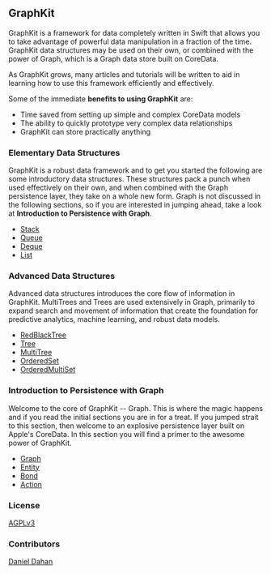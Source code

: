 ## GraphKit

GraphKit is a framework for data completely written in Swift that allows you to take advantage of powerful data manipulation in a fraction of the time. GraphKit data structures may be used on their own, or combined with the power of Graph, which is a Graph data store built on CoreData. 

As GraphKit grows, many articles and tutorials will be written to aid in learning how to use this framework efficiently and effectively. 

Some of the immediate **benefits to using GraphKit** are: 

* Time saved from setting up simple and complex CoreData models
* The ability to quickly prototype very complex data relationships
* GraphKit can store practically anything

### Elementary Data Structures

GraphKit is a robust data framework and to get you started the following are some introductory data structures. These structures pack a punch when used effectively on their own, and when combined with the Graph persistence layer, they take on a whole new form. Graph is not discussed in the following sections, so if you are interested in jumping ahead, take a look at **Introduction to Persistence with Graph**. 

* [Stack](https://github.com/GraphKit/GraphKit/wiki/Stack)
* [Queue](https://github.com/GraphKit/GraphKit/wiki/Queue)
* [Deque](https://github.com/GraphKit/GraphKit/wiki/Deque)
* [List](https://github.com/GraphKit/GraphKit/wiki/List)

### Advanced Data Structures

Advanced data structures introduces the core flow of information in GraphKit. MultiTrees and Trees are used extensively in Graph, primarily to expand search and movement of information that create the foundation for predictive analytics, machine learning, and robust data models. 

* [RedBlackTree](https://github.com/GraphKit/GraphKit/wiki/RedBlackTree)
* [Tree](https://github.com/GraphKit/GraphKit/wiki/Tree)
* [MultiTree](https://github.com/GraphKit/GraphKit/wiki/MultiTree)
* [OrderedSet](https://github.com/GraphKit/GraphKit/wiki/OrderedSet)
* [OrderedMultiSet](https://github.com/GraphKit/GraphKit/wiki/OrderedMultiSet)

### Introduction to Persistence with Graph

Welcome to the core of GraphKit -- Graph. This is where the magic happens and if you read the initial sections you are in for a treat. If you jumped strait to this section, then welcome to an explosive persistence layer built on Apple's CoreData. In this section you will find a primer to the awesome power of GraphKit. 

* [Graph](https://github.com/GraphKit/GraphKit/wiki/Graph)
* [Entity](https://github.com/GraphKit/GraphKit/wiki/Entity)
* [Bond](https://github.com/GraphKit/GraphKit/wiki/Bond)
* [Action](https://github.com/GraphKit/GraphKit/wiki/Action)

### License 

[AGPLv3](http://choosealicense.com/licenses/agpl-3.0/) 

### Contributors 

[Daniel Dahan](https://github.com/danieldahan)  

